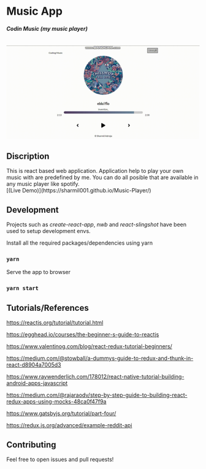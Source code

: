 <h1>Music App</h1>
<h4><i>Codin Music (my music player)</i></h4>
<br>
<img alt="GIF" src="https://github.com/Sharmil001/Music-Player/blob/main/Images/music.gif?raw=true"/>


## Discription
<p>This is react based web application. Application help to play your own music with are predefined by me. You can do all posible that are available in any music player like spotify.<br>
[(Live Demo)](https://sharmil001.github.io/Music-Player/)
</p>



## Development

Projects such as _create-react-app_, _nwb_ and _react-slingshot_ have been used to setup development envs.

Install all the required packages/dependencies using yarn

### `yarn`

Serve the app to browser

### `yarn start`


## Tutorials/References

https://reactjs.org/tutorial/tutorial.html

https://egghead.io/courses/the-beginner-s-guide-to-reactjs

https://www.valentinog.com/blog/react-redux-tutorial-beginners/

https://medium.com/@stowball/a-dummys-guide-to-redux-and-thunk-in-react-d8904a7005d3

https://www.raywenderlich.com/178012/react-native-tutorial-building-android-apps-javascript

https://medium.com/@rajaraodv/step-by-step-guide-to-building-react-redux-apps-using-mocks-48ca0f47f9a

https://www.gatsbyjs.org/tutorial/part-four/

https://redux.js.org/advanced/example-reddit-api

## Contributing

Feel free to open issues and pull requests!

